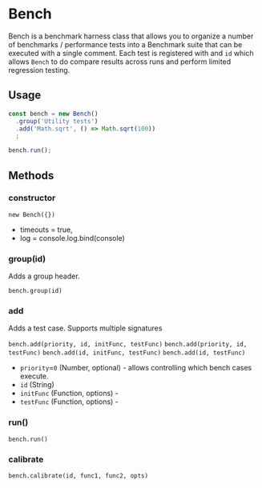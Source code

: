 # Bench

Bench is a benchmark harness class that allows you to organize a number of benchmarks / performance tests into a Benchmark suite that can be executed with a single comment. Each test is registered with and `id` which allows `Bench` to do compare results across runs and perform limited regression testing.


## Usage

```js
const bench = new Bench()
  .group('Utility tests')
  .add('Math.sqrt', () => Math.sqrt(100))
  ;

bench.run();
```

## Methods

### constructor

`new Bench({})`
* timeouts = true,
* log = console.log.bind(console)

### group(id)

Adds a group header.

`bench.group(id)`

### add

Adds a test case. Supports multiple signatures

`bench.add(priority, id, initFunc, testFunc)`
`bench.add(priority, id, testFunc)`
`bench.add(id, initFunc, testFunc)`
`bench.add(id, testFunc)`

* `priority`=`0` (Number, optional) - allows controlling which bench cases execute.
* `id` (String)
* `initFunc` (Function, options) -
* `testFunc` (Function, options) -

### run()

`bench.run()`

### calibrate

`bench.calibrate(id, func1, func2, opts)`
